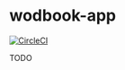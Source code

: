 # wodbook-app

[![CircleCI](https://circleci.com/gh/egilsster/wodbook-app.svg?style=shield)](https://circleci.com/gh/egilsster/wodbook-app)

TODO
